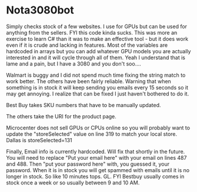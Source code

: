 # Nota3080bot
Simply checks stock of a few websites. I use for GPUs but can be used for anything from the sellers. FYI this code kinda sucks. This was more an exercise to learn C# than it was to make an effective tool - but it does work even if it is crude and lacking in features. Most of the variables are hardcoded in arrays but you can add whatever GPU models you are actually interested in and it will cycle through all of them. Yeah I understand that is lame and a pain, but I have a 3080 and you don't soo....

Walmart is buggy and I did not spend much time fixing the string match to work better. The others have been fairly reliable. Warning that when something is in stock it will keep sending you emails every 15 seconds so it may get annoying. I realize that can be fixed I just haven't bothered to do it.

Best Buy takes SKU numbers that have to be manually updated.

The others take the URI for the product page.

Microcenter does not sell GPUs or CPUs online so you will probably want to update the "storeSelected" value on line 319 to match your local store.
Dallas is storeSelected=131

Finally, Email info is currently hardcoded. Will fix that shortly in the future. You will need to replace "Put your email here" with your email on lines 487 and 488. Then "put your password here" with, you guessed it, your password. When it is in stock you will get spammed with emails until it is no longer in stock. So like 10 minutes tops. GL. FYI Bestbuy usually comes in stock once a week or so usually between 9 and 10 AM.
